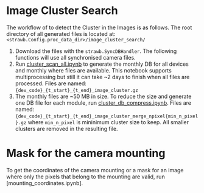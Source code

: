 # Image Cluster Search

The workflow of to detect the Cluster in the Images is as follows.
The root directory of all generated files is located at: `<strawb.Config.proc_data_dir>/image_cluster_search/`
1. Download the files with the `strawb.SyncDBHandler`. The following functions will use all synchronised camera files.
2. Run [cluster_scan_all.ipynb](cluster_scan_all.ipynb) to generate the monthly DB for all devices and monthly where files are available.
   This notebook supports multiprocessing but still it can take ~2 days to finish when all files are processed.
    Files are named: `{dev_code}_{t_start}_{t_end}_image_cluster.gz`
3. The monthly files are ~50 MB in size. To reduce the size and generate one DB file for each module, run [cluster_db_compress.ipynb](cluster_db_compress.ipynb).
   Files are named: `{dev_code}_{t_start}_{t_end}_image_cluster_merge_npixel{min_n_pixel}.gz`
   where `min_n_pixel` is mininimum cluster size to keep. All smaller clusters are removed in the resulting file.


# Mask for the camera mounting

To get the coordinates of the camera mounting or a mask for an image where only the pixels that belong to the mounting are valid, run [mounting_coordinates.ipynb].